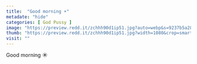 ```yaml
---
title:  "Good morning ☀️"
metadate: "hide"
categories: [ God Pussy ]
image: "https://preview.redd.it/zchhh90d1ip51.jpg?auto=webp&s=9237b5a283e6946b9dc846ff0b42f35da247351a"
thumb: "https://preview.redd.it/zchhh90d1ip51.jpg?width=1080&crop=smart&auto=webp&s=fee8df0f116b3ea1db1fa92a2d9ce18f71ff1396"
visit: ""
---
```

Good morning ☀️
